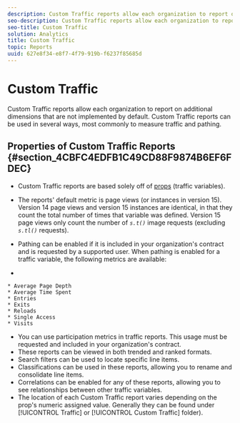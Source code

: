 ```yaml
---
description: Custom Traffic reports allow each organization to report on additional dimensions that are not implemented by default. Custom Traffic reports can be used in several ways, most commonly to measure traffic and pathing.
seo-description: Custom Traffic reports allow each organization to report on additional dimensions that are not implemented by default. Custom Traffic reports can be used in several ways, most commonly to measure traffic and pathing.
seo-title: Custom Traffic
solution: Analytics
title: Custom Traffic
topic: Reports
uuid: 627e8f34-e8f7-4f79-919b-f6237f85685d
---
```


# Custom Traffic

Custom Traffic reports allow each organization to report on additional dimensions that are not implemented by default. Custom Traffic reports can be used in several ways, most commonly to measure traffic and pathing.

## Properties of Custom Traffic Reports {#section_4CBFC4EDFB1C49CD88F9874B6EF6FDEC}

* Custom Traffic reports are based solely off of [props](https://marketing.adobe.com/resources/help/en_US/sc/implement/c_propn.html) (traffic variables).
* The reports' default metric is page views (or instances in version 15). Version 14 page views and version 15 instances are identical, in that they count the total number of times that variable was defined. Version 15 page views only count the number of *`s.t()`* image requests (excluding *`s.tl()`* requests).

* Pathing can be enabled if it is included in your organization's contract and is requested by a supported user. When pathing is enabled for a traffic variable, the following metrics are available: 
*

    * Average Page Depth 
    * Average Time Spent 
    * Entries 
    * Exits 
    * Reloads 
    * Single Access 
    * Visits

* You can use participation metrics in traffic reports. This usage must be requested and included in your organization's contract.
* These reports can be viewed in both trended and ranked formats.
* Search filters can be used to locate specific line items.
* Classifications can be used in these reports, allowing you to rename and consolidate line items.
* Correlations can be enabled for any of these reports, allowing you to see relationships between other traffic variables.
* The location of each Custom Traffic report varies depending on the prop's numeric assigned value. Generally they can be found under [!UICONTROL Traffic] or [!UICONTROL Custom Traffic] folder).

